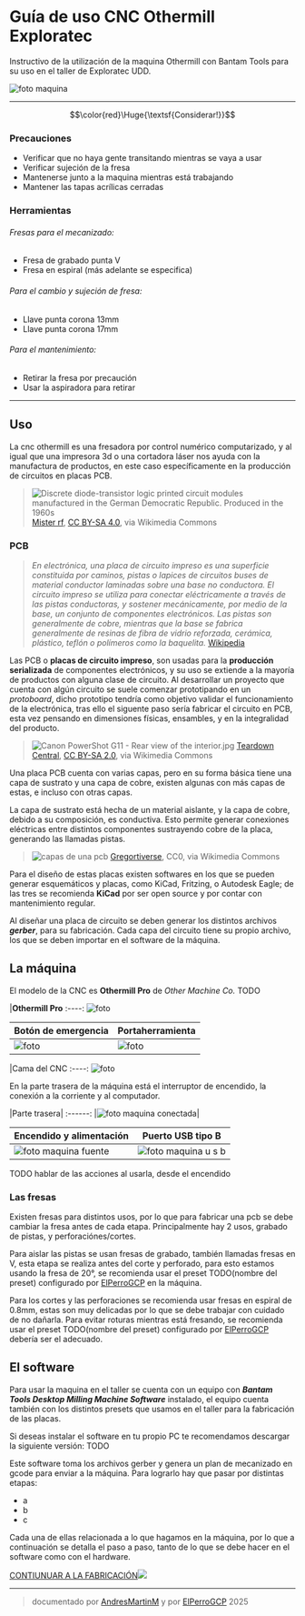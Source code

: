 # Guía de uso CNC Othermill Exploratec
Instructivo de la utilización de la maquina Othermill con Bantam Tools para su uso en el taller de Exploratec UDD.

![foto maquina](img/comp/maquina.jpg)

------------------------

$$\color{red}\Huge{\textsf{Considerar!}}$$

### Precauciones

- Verificar que no haya gente transitando mientras se vaya a usar
- Verificar sujeción de la fresa 
- Mantenerse junto a la maquina mientras está trabajando
- Mantener las tapas acrílicas cerradas

### Herramientas

###### Fresas para el mecanizado:
- Fresa de grabado punta V 
- Fresa en espiral
(más adelante se especifica)

###### Para el cambio y sujeción de fresa:
- Llave punta corona 13mm
- Llave punta corona 17mm

###### Para el mantenimiento:
- Retirar la fresa por precaución
- Usar la aspiradora para retirar 

------------------------

## Uso
La cnc othermill es una fresadora por control numérico computarizado, y al igual que una impresora 3d o una cortadora láser nos ayuda con la manufactura de productos, en este caso específicamente en la producción de circuitos en placas PCB.

>![Discrete diode-transistor logic printed circuit modules manufactured in the German Democratic Republic. Produced in the 1960s](img/comp/pcbEjemplo.jpg)
<a href="https://commons.wikimedia.org/wiki/File:GS48_63.jpg">Mister rf</a>, <a href="https://creativecommons.org/licenses/by-sa/4.0">CC BY-SA 4.0</a>, via Wikimedia Commons

### PCB
>*En electrónica, una placa de circuito impreso es una superficie constituida por caminos, pistas o lapices de circuitos buses de material conductor laminadas sobre una base no conductora. El circuito impreso se utiliza para conectar eléctricamente a través de las pistas conductoras, y sostener mecánicamente, por medio de la base, un conjunto de componentes electrónicos. Las pistas son generalmente de cobre, mientras que la base se fabrica generalmente de resinas de fibra de vidrio reforzada, cerámica, plástico, teflón o polímeros como la baquelita.*
>[Wikipedia](https://es.wikipedia.org/wiki/Circuito_impreso)

Las PCB o **placas de circuito impreso**, son usadas para la **producción serializada** de componentes electrónicos, y su uso se extiende a la mayoría de productos con alguna clase de circuito. Al desarrollar un proyecto que cuenta con algún circuito se suele comenzar prototipando en un *protoboard*, dicho prototipo tendría como objetivo validar el funcionamiento de la electrónica, tras ello el siguente paso sería fabricar el circuito en PCB, esta vez pensando en dimensiones físicas, ensambles, y en la integralidad del producto.

>![Canon PowerShot G11 - Rear view of the interior.jpg](img/comp/interiorCamara.jpg)
<a href="https://commons.wikimedia.org/wiki/File:Canon_PowerShot_G11_-_Rear_view_of_the_interior.jpg">Teardown Central</a>, <a href="https://creativecommons.org/licenses/by-sa/2.0">CC BY-SA 2.0</a>, via Wikimedia Commons

Una placa PCB cuenta con varias capas, pero en su forma básica tiene una capa de sustrato y una capa de cobre, existen algunas con más capas de estas, e incluso con otras capas.

La capa de sustrato está hecha de un material aislante, y la capa de cobre, debido a su composición, es conductiva. Esto permite generar conexiones eléctricas entre distintos componentes sustrayendo cobre de la placa, generando las llamadas pistas.

>![capas de una pcb](img/comp/pcbCapas.png)
<a href="https://commons.wikimedia.org/wiki/File:Layers_of_Single-Layer_PCB_Simplified.svg">Gregortiverse</a>, CC0, via Wikimedia Commons

Para el diseño de estas placas existen softwares en los que se pueden generar esquemáticos y placas, como KiCad, Fritzing, o Autodesk Eagle; de las tres se recomienda **KiCad** por ser open source y por contar con mantenimiento regular.

Al diseñar una placa de circuito se deben generar los distintos archivos ***gerber***, para su fabricación. Cada capa del circuito tiene su propio archivo, los que se deben importar en el software de la máquina.

## La máquina
El modelo de la CNC es **Othermill Pro** de *Other Machine Co.* TODO 

|**Othermill Pro**
:----:
![foto](img/comp/maquina.jpg)

|Botón de emergencia | Portaherramienta
---------------------|-------------------------
![foto](img/comp/champi.jpg) | ![foto](img/comp/fresaPuesta.jpg)

|Cama del CNC
:----:
![foto](img/comp/cama.jpg)

En la parte trasera de la máquina está el interruptor de encendido, la conexión a la corriente y al computador.

|Parte trasera|
:------:
|![foto maquina conectada](img/comp/maquinaConectada.jpg)|

|Encendido y alimentación  | Puerto USB tipo B 
---------------------------|-------------------------------
![foto maquina fuente](img/comp/maquinaFuente.jpg) | ![foto maquina u s b](img/comp/maquinaUSB.jpg)

TODO hablar de las acciones al usarla, desde el encendido

### Las fresas
Existen fresas para distintos usos, por lo que para fabricar una pcb se debe cambiar la fresa antes de cada etapa. Principalmente hay 2 usos, grabado de pistas, y perforaciónes/cortes.

Para aislar las pistas se usan fresas de grabado, también llamadas fresas en V, esta etapa se realiza antes del corte y perforado, para esto estamos usando la fresa de 20°, se recomienda usar el preset TODO(nombre del preset) configurado por [ElPerroGCP](https://github.com/ElPerroGCP) en la máquina.

Para los cortes y las perforaciones se recomienda usar fresas en espiral de 0.8mm, estas son muy delicadas por lo que se debe trabajar con cuidado de no dañarla. Para evitar roturas mientras está fresando, se recomienda usar el preset TODO(nombre del preset) configurado por [ElPerroGCP](https://github.com/ElPerroGCP) debería ser el adecuado.

## El software
Para usar la maquina en el taller se cuenta con un equipo con ***Bantam Tools Desktop Milling Machine Software*** instalado, el equipo cuenta también con los distintos presets que usamos en el taller para la fabricación de las placas.

Si deseas instalar el software en tu propio PC te recomendamos descargar la siguiente versión: TODO

Este software toma los archivos gerber y genera un plan de mecanizado en gcode para enviar a la máquina. Para lograrlo hay que pasar por distintas etapas:
- a
- b
- c

Cada una de ellas relacionada a lo que hagamos en la máquina, por lo que a continuación se detalla el paso a paso, tanto de lo que se debe hacer en el software como con el hardware.



<a href="fab/">CONTIUNUAR A LA FABRICACIÓN<img width="auto" src="https://web.archive.org/web/20000829204600/http://www.geocities.com:80/Tokyo/Gulf/6263/next.gif"></a>

---

>documentado por [AndresMartinM](https://github.com/AndresMartinM) y por [ElPerroGCP](https://github.com/ElPerroGCP) 2025